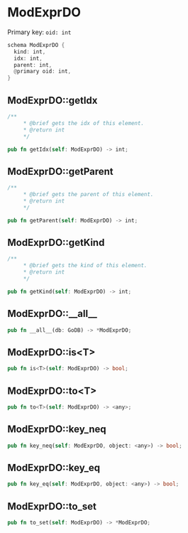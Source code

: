 # ModExprDO

Primary key: `oid: int`

```rust
schema ModExprDO {
  kind: int,
  idx: int,
  parent: int,
  @primary oid: int,
}
```
## ModExprDO::getIdx

```rust
/**
     * @brief gets the idx of this element.
     * @return int
     */
```
```rust
pub fn getIdx(self: ModExprDO) -> int;
```
## ModExprDO::getParent

```rust
/**
     * @brief gets the parent of this element.
     * @return int
     */
```
```rust
pub fn getParent(self: ModExprDO) -> int;
```
## ModExprDO::getKind

```rust
/**
     * @brief gets the kind of this element.
     * @return int
     */
```
```rust
pub fn getKind(self: ModExprDO) -> int;
```
## ModExprDO::\_\_all\_\_

```rust
pub fn __all__(db: GoDB) -> *ModExprDO;
```
## ModExprDO::is\<T\>

```rust
pub fn is<T>(self: ModExprDO) -> bool;
```
## ModExprDO::to\<T\>

```rust
pub fn to<T>(self: ModExprDO) -> <any>;
```
## ModExprDO::key\_neq

```rust
pub fn key_neq(self: ModExprDO, object: <any>) -> bool;
```
## ModExprDO::key\_eq

```rust
pub fn key_eq(self: ModExprDO, object: <any>) -> bool;
```
## ModExprDO::to\_set

```rust
pub fn to_set(self: ModExprDO) -> *ModExprDO;
```
